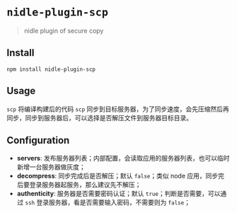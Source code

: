 # `nidle-plugin-scp`

> nidle plugin of secure copy

## Install
```
npm install nidle-plugin-scp
```

## Usage
`scp` 将编译构建后的代码 `scp` 同步到目标服务器，为了同步速度，会先压缩然后再同步，同步到服务器后，可以选择是否解压文件到服务器目标目录。

## Configuration
* **servers**: 发布服务器列表；内部配置，会读取应用的服务器列表，也可以临时新增一台服务器做灰度；
* **decompress**: 同步完成后是否解压；默认 `false`；类似 node 应用，同步完后要登录服务器起服务，那么建议先不解压；
* **authenticity**: 服务器是否需要密码认证；默认 `true`；判断是否需要，可以通过 `ssh` 登录服务器，看是否需要输入密码，不需要则为 `false`；

